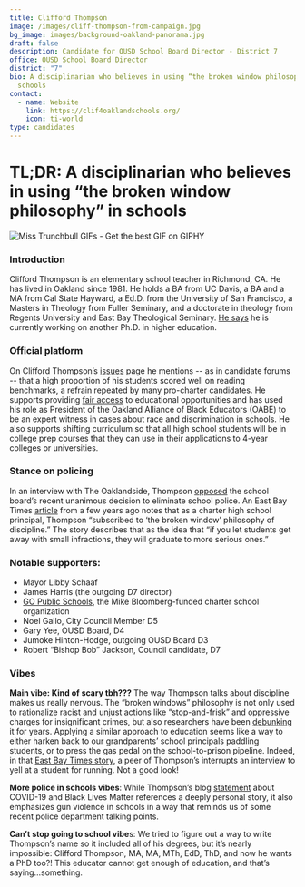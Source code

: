 ```yaml
---
title: Clifford Thompson
image: /images/cliff-thompson-from-campaign.jpg
bg_image: images/background-oakland-panorama.jpg
draft: false
description: Candidate for OUSD School Board Director - District 7
office: OUSD School Board Director
district: "7"
bio: A disciplinarian who believes in using “the broken window philosophy” in
  schools
contact:
  - name: Website
    link: https://clif4oaklandschools.org/
    icon: ti-world
type: candidates
---
```

# TL;DR: A disciplinarian who believes in using “the broken window philosophy” in schools

![Miss Trunchbull GIFs - Get the best GIF on GIPHY](https://lh5.googleusercontent.com/BKkSCRsRry34F3NAJBmiYpZD2srFC0OH0EHDceSKuw633qZDfnGM2JRfKqcRYVJlkjrJ2jxJcQQssHTh3P6dhCU53-4ddzrAJ_3_32zwBalGEbPWigOxkv5Z-0uulfSen4eDjdbG)



### Introduction

Clifford Thompson is an elementary school teacher in Richmond, CA. He has lived in Oakland since 1981. He holds a BA from UC Davis, a BA and a MA from Cal State Hayward, a Ed.D. from the University of San Francisco, a Masters in Theology from Fuller Seminary, and a doctorate in theology from Regents University and East Bay Theological Seminary. [He says](https://oaklandside.org/wp-content/uploads/2020/09/Thompson.pdf) he is currently working on another Ph.D. in higher education.

### Official platform

On Clifford Thompson’s [issues](https://clif4oaklandschools.org/issues) page he mentions -- as in candidate forums -- that a high proportion of his students scored well on reading benchmarks, a refrain repeated by many pro-charter candidates. He supports providing [fair access](https://clif4oaklandschools.org/issues) to educational opportunities and has used his role as President of the Oakland Alliance of Black Educators (OABE) to be an expert witness in cases about race and discrimination in schools. He also supports shifting curriculum so that all high school students will be in college prep courses that they can use in their applications to 4-year colleges or universities.



### Stance on policing

In an interview with The Oaklandside, Thompson [opposed](https://oaklandside.org/2020/10/01/district-7-school-board-candidates-on-listening-to-residents-school-closures-and-budget-transparency/) the school board’s recent unanimous decision to eliminate school police. An East Bay Times [article](https://www.eastbaytimes.com/2015/05/16/can-an-oakland-charter-chain-ditch-tough-discipline-and-retain-its-high-ranking-2/) from a few years ago notes that as a charter high school principal, Thompson “subscribed to ‘the broken window’ philosophy of discipline.” The story describes that as the idea that “if you let students get away with small infractions, they will graduate to more serious ones.”

### Notable supporters:

* Mayor Libby Schaaf
* James Harris (the outgoing D7 director)
* [GO Public Schools](https://twitter.com/DarwinBondGraha/status/1309313995308806146), the Mike Bloomberg-funded charter school organization
* Noel Gallo, City Council Member D5
* Gary Yee, OUSD Board, D4
* Jumoke Hinton-Hodge, outgoing OUSD Board D3
* Robert “Bishop Bob” Jackson, Council candidate, D7

### Vibes

**Main vibe: Kind of scary tbh???** The way Thompson talks about discipline makes us really nervous. The “broken windows” philosophy is not only used to rationalize racist and unjust actions like “stop-and-frisk” and oppressive charges for insignificant crimes, but also researchers have been [debunking](https://www.pbs.org/wgbh/frontline/article/the-problem-with-broken-windows-policing/) it for years. Applying a similar approach to education seems like a way to either harken back to our grandparents’ school principals paddling students, or to press the gas pedal on the school-to-prison pipeline. Indeed, in that [East Bay Times story](https://www.eastbaytimes.com/2015/05/16/can-an-oakland-charter-chain-ditch-tough-discipline-and-retain-its-high-ranking-2/), a peer of Thompson’s interrupts an interview to yell at a student for running. Not a good look!



**More police in schools vibes**: While Thompson’s blog [statement](https://clif4oaklandschools.org/blog/blog-post-two) about COVID-19 and Black Lives Matter references a deeply personal story, it also emphasizes gun violence in schools in a way that reminds us of some recent police department talking points.



**Can’t stop going to school vibe**s: We tried to figure out a way to write Thompson’s name so it included all of his degrees, but it’s nearly impossible: Clifford Thompson, MA, MA, MTh, EdD, ThD, and now he wants a PhD too?! This educator cannot get enough of education, and that’s saying...something.